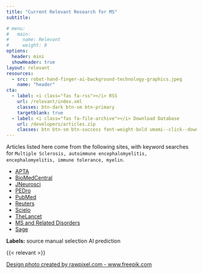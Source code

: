 ```yaml
---
title: "Current Relevant Research for MS"
subtitle: 

# menu:
#   main:
#     name: Relevant
#     weight: 8
options:
  header: mini
  showHeader: true
layout: relevant
resources:
  - src: robot-hand-finger-ai-background-technology-graphics.jpeg
    name: "header"
cta:
  - label: <i class="fas fa-rss"></i> RSS 
    url: /relevant/index.xml
    classes: btn-dark btn-sm btn-primary
    targetblank: true
  - label: <i class="fas fa-file-archive"></i> Download Database
    url: /developers/articles.zip
    classes: btn btn-sm btn-success font-weight-bold umami--click--downloads-page-download-articles-zip
---
```


Articles listed here come from the following sites, with keyword searches for `Multiple Sclerosis, autoimmune encephalomyelitis, encephalomyelitis, immune tolerance, myelin`.

<ul class="list-inline">
<li class="list-inline-item"><a target="_blank" class="btn btn-primary btn-outline-primary btn-round umami--click--source-apta-relevant-articles-page" href='https://www.apta.org/search?Q=&quot;Multiple+Sclerosis&quot;+OR+&quot;autoimmune+encephalomyelitis&quot;+OR+encephalomyelitis+OR+&quot;immune+tolerance&quot;+OR+myelin&amp;searcharticletypes=8834&amp;searchconditionandsymptoms=&amp;searchloc=APTA'>APTA <i class="text-muted text-primary fas fa-external-link-square-alt"></i></a> </li>
<li class="list-inline-item"><a target="_blank" class="btn btn-primary btn-outline-primary btn-round umami--click--source-biomed-relevant-articles-page" href='https://www.biomedcentral.com/search?searchType=publisherSearch&amp;sort=PubDate&amp;page=1&amp;query=Multiple+Sclerosis'>BioMedCentral <i class="text-muted text-primary fas fa-external-link-square-alt"></i></a> </li>
<li class="list-inline-item"><a target="_blank" class="btn btn-primary btn-outline-primary btn-round umami--click--source-jneurosci-relevant-articles-page" href='https://www.jneurosci.org/search/text_abstract_title%3AMultiple%2BSclerosis text_abstract_title_flags%3Amatch-phrase exclude_meeting_abstracts%3A1 numresults%3A50 sort%3Apublication-date direction%3Adescending format_result%3Astandard'>JNeurosci <i class="text-muted text-primary fas fa-external-link-square-alt"></i></a> </li>
<li class="list-inline-item"><a target="_blank" class="btn btn-primary btn-outline-primary btn-round umami--click--source-pedro-relevant-articles-page" href='https://search.pedro.org.au/advanced-search/results?abstract_with_title=Multiple+Sclerosis&amp;therapy=0&amp;problem=0&amp;body_part=0&amp;subdiscipline=0&amp;topic=0&amp;method=0&amp;authors_association=&amp;title=&amp;source=&amp;year_of_publication=&amp;date_record_was_created=&amp;nscore=&amp;perpage=20&amp;lop=or&amp;find=&amp;find=Start+Search'>PEDro <i class="text-muted text-primary fas fa-external-link-square-alt"></i></a> </li>
<li class="list-inline-item"><a target="_blank" class="btn btn-primary btn-outline-primary btn-round umami--click--source-pubmed-relevant-articles-page" href='https://pubmed.ncbi.nlm.nih.gov/rss/search/10guX6I3SqrbUeeLKSTD6FCRM44ewnrN2MKKTQLLPMHB4xNsZU/?limit=15&amp;utm_campaign=pubmed-2&amp;fc=20210216052009'>PubMed <i class="text-muted text-primary fas fa-external-link-square-alt"></i></a> </li>
<li class="list-inline-item"><a target="_blank" class="btn btn-primary btn-outline-primary btn-round umami--click--source-reuters-relevant-articles-page" href='https://www.reutersagency.com/feed/?best-topics=health'>Reuters <i class="text-muted text-primary fas fa-external-link-square-alt"></i></a> </li>
<li class="list-inline-item"><a target="_blank" class="btn btn-primary btn-outline-primary btn-round umami--click--source-scielo-relevant-articles-page" href='https://search.scielo.org/?q=Multiple+Sclerosis&amp;lang=en&amp;count=15&amp;from=0&amp;output=site&amp;sort=&amp;format=summary&amp;fb=&amp;page=1&amp;q=&quot;Multiple+Sclerosis&quot;+OR+&quot;autoimmune+encephalomyelitis&quot;+OR+encephalomyelitis+OR+&quot;immune+tolerance&quot;+OR+myelin&amp;lang=en&amp;page=1'>Scielo <i class="text-muted text-primary fas fa-external-link-square-alt"></i></a> </li>
<li class="list-inline-item"><a target="_blank" class="btn btn-primary btn-outline-primary btn-round umami--click--source-thelancet-relevant-articles-page" href='https://www.thelancet.com/action/doSearch?text1=&quot;Multiple+Sclerosis&quot;+OR+&quot;autoimmune+encephalomyelitis&quot;+OR+encephalomyelitis+OR+&quot;immune+tolerance&quot;+OR+myelin&amp;field1=AbstractTitleKeywordFilterField&amp;startPage=0&amp;sortBy=Earliest'>TheLancet <i class="text-muted text-primary fas fa-external-link-square-alt"></i></a> </li>
<li class="list-inline-item"><a target="_blank" class="btn btn-primary btn-outline-primary btn-round umami--click--source-msard-relevant-articles-page" href='https://www.msard-journal.com/action/doSearch?text1=Multiple+Sclerosis&amp;field1=AbstractTitleKeywordFilterField&amp;startPage=0&amp;sortBy=Earliest'>MS and Related Disorders <i class="text-muted text-primary fas fa-external-link-square-alt"></i></a> </li>
<li class="list-inline-item"><a target="_blank" class="btn btn-primary btn-outline-primary btn-round umami--click--source-sagepub-relevant-articles-page" href='https://journals.sagepub.com/action/doSearch?AllField=multiple+sclerosis&amp;SeriesKey=msja&amp;content=articlesChapters&amp;countTerms=true&amp;target=default&amp;sortBy=Ppub&amp;startPage=&amp;ContentItemType=research-article'>Sage <i class="text-muted text-primary fas fa-external-link-square-alt"></i></a> </li>

</ul>

<p class="text-center col-12"> <strong>Labels:</strong>
  <span class="badge badge-info font-weight-normal">source</span> <span class="badge badge-primary font-weight-normal">manual selection</span> <span class="badge badge-success font-weight-normal">AI prediction</span>
</p>    

{{< relevant >}}

<a href='https://www.freepik.com/photos/design'>Design photo created by rawpixel.com - www.freepik.com</a>